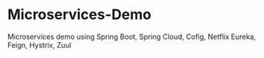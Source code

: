 # Microservices-Demo
Microservices demo using Spring Boot, Spring Cloud, Cofig, Netflix Eureka, Feign, Hystrix, Zuul

